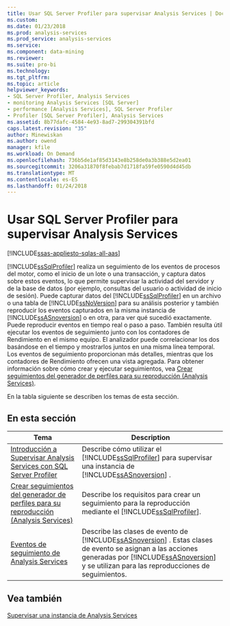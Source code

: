 ```yaml
---
title: Usar SQL Server Profiler para supervisar Analysis Services | Documentos de Microsoft
ms.custom: 
ms.date: 01/23/2018
ms.prod: analysis-services
ms.prod_service: analysis-services
ms.service: 
ms.component: data-mining
ms.reviewer: 
ms.suite: pro-bi
ms.technology: 
ms.tgt_pltfrm: 
ms.topic: article
helpviewer_keywords:
- SQL Server Profiler, Analysis Services
- monitoring Analysis Services [SQL Server]
- performance [Analysis Services], SQL Server Profiler
- Profiler [SQL Server Profiler], Analysis Services
ms.assetid: 8b77dafc-4584-4e93-8ad7-299304391bfd
caps.latest.revision: "35"
author: Minewiskan
ms.author: owend
manager: kfile
ms.workload: On Demand
ms.openlocfilehash: 736b5de1af85d3143e8b258de0a3b388e5d2ea01
ms.sourcegitcommit: 3206a31870f8febab7d1718fa59fe0590d4d45db
ms.translationtype: MT
ms.contentlocale: es-ES
ms.lasthandoff: 01/24/2018
---
```

# <a name="use-sql-server-profiler-to-monitor-analysis-services"></a>Usar SQL Server Profiler para supervisar Analysis Services
[!INCLUDE[ssas-appliesto-sqlas-all-aas](../../includes/ssas-appliesto-sqlas-all-aas.md)]

  [!INCLUDE[ssSqlProfiler](../../includes/sssqlprofiler-md.md)] realiza un seguimiento de los eventos de procesos del motor, como el inicio de un lote o una transacción, y captura datos sobre estos eventos, lo que permite supervisar la actividad del servidor y de la base de datos (por ejemplo, consultas del usuario o actividad de inicio de sesión). Puede capturar datos del [!INCLUDE[ssSqlProfiler](../../includes/sssqlprofiler-md.md)] en un archivo o una tabla de [!INCLUDE[ssNoVersion](../../includes/ssnoversion-md.md)] para su análisis posterior y también reproducir los eventos capturados en la misma instancia de [!INCLUDE[ssASnoversion](../../includes/ssasnoversion-md.md)] o en otra, para ver qué sucedió exactamente. Puede reproducir eventos en tiempo real o paso a paso. También resulta útil ejecutar los eventos de seguimiento junto con los contadores de Rendimiento en el mismo equipo. El analizador puede correlacionar los dos basándose en el tiempo y mostrarlos juntos en una misma línea temporal. Los eventos de seguimiento proporcionan más detalles, mientras que los contadores de Rendimiento ofrecen una vista agregada. Para obtener información sobre cómo crear y ejecutar seguimientos, vea [Crear seguimientos del generador de perfiles para su reproducción &#40;Analysis Services&#41;](../../analysis-services/instances/create-profiler-traces-for-replay-analysis-services.md).  
  
 En la tabla siguiente se describen los temas de esta sección.  
  
## <a name="in-this-section"></a>En esta sección  
  
|Tema|Description|  
|-----------|-----------------|  
|[Introducción a Supervisar Analysis Services con SQL Server Profiler](../../analysis-services/instances/introduction-to-monitoring-analysis-services-with-sql-server-profiler.md)|Describe cómo utilizar el [!INCLUDE[ssSqlProfiler](../../includes/sssqlprofiler-md.md)] para supervisar una instancia de [!INCLUDE[ssASnoversion](../../includes/ssasnoversion-md.md)] .|  
|[Crear seguimientos del generador de perfiles para su reproducción &#40;Analysis Services&#41;](../../analysis-services/instances/create-profiler-traces-for-replay-analysis-services.md)|Describe los requisitos para crear un seguimiento para la reproducción mediante el [!INCLUDE[ssSqlProfiler](../../includes/sssqlprofiler-md.md)].|  
|[Eventos de seguimiento de Analysis Services](../../analysis-services/trace-events/analysis-services-trace-events.md)|Describe las clases de evento de [!INCLUDE[ssASnoversion](../../includes/ssasnoversion-md.md)] . Estas clases de evento se asignan a las acciones generadas por [!INCLUDE[ssASnoversion](../../includes/ssasnoversion-md.md)] y se utilizan para las reproducciones de seguimientos.|  
  
## <a name="see-also"></a>Vea también  
 [Supervisar una instancia de Analysis Services](../../analysis-services/instances/monitor-an-analysis-services-instance.md)  
  
  

